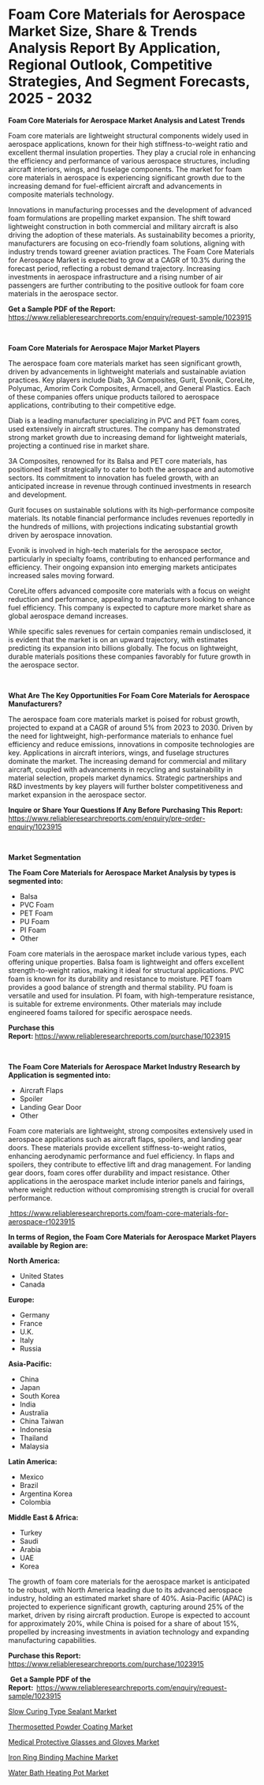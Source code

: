 <p><h1>Foam Core Materials for Aerospace Market Size, Share & Trends Analysis Report By Application, Regional Outlook, Competitive Strategies, And Segment Forecasts, 2025 - 2032</h1></p><p><strong>Foam Core Materials for Aerospace Market Analysis and Latest Trends</strong></p>
<p><p>Foam core materials are lightweight structural components widely used in aerospace applications, known for their high stiffness-to-weight ratio and excellent thermal insulation properties. They play a crucial role in enhancing the efficiency and performance of various aerospace structures, including aircraft interiors, wings, and fuselage components. The market for foam core materials in aerospace is experiencing significant growth due to the increasing demand for fuel-efficient aircraft and advancements in composite materials technology. </p><p>Innovations in manufacturing processes and the development of advanced foam formulations are propelling market expansion. The shift toward lightweight construction in both commercial and military aircraft is also driving the adoption of these materials. As sustainability becomes a priority, manufacturers are focusing on eco-friendly foam solutions, aligning with industry trends toward greener aviation practices. The Foam Core Materials for Aerospace Market is expected to grow at a CAGR of 10.3% during the forecast period, reflecting a robust demand trajectory. Increasing investments in aerospace infrastructure and a rising number of air passengers are further contributing to the positive outlook for foam core materials in the aerospace sector.</p></p>
<p><strong>Get a Sample PDF of the Report:&nbsp;</strong> <a href="https://www.reliableresearchreports.com/enquiry/request-sample/1023915?utm_campaign=37&utm_medium=2&utm_source=Github&utm_content=ia&utm_term=07032025&utm_id=foam-core-materials-for-aerospace">https://www.reliableresearchreports.com/enquiry/request-sample/1023915</a></p>
<p>&nbsp;</p>
<p><strong>Foam Core Materials for Aerospace Major Market Players</strong></p>
<p><p>The aerospace foam core materials market has seen significant growth, driven by advancements in lightweight materials and sustainable aviation practices. Key players include Diab, 3A Composites, Gurit, Evonik, CoreLite, Polyumac, Amorim Cork Composites, Armacell, and General Plastics. Each of these companies offers unique products tailored to aerospace applications, contributing to their competitive edge.</p><p>Diab is a leading manufacturer specializing in PVC and PET foam cores, used extensively in aircraft structures. The company has demonstrated strong market growth due to increasing demand for lightweight materials, projecting a continued rise in market share.</p><p>3A Composites, renowned for its Balsa and PET core materials, has positioned itself strategically to cater to both the aerospace and automotive sectors. Its commitment to innovation has fueled growth, with an anticipated increase in revenue through continued investments in research and development.</p><p>Gurit focuses on sustainable solutions with its high-performance composite materials. Its notable financial performance includes revenues reportedly in the hundreds of millions, with projections indicating substantial growth driven by aerospace innovation.</p><p>Evonik is involved in high-tech materials for the aerospace sector, particularly in specialty foams, contributing to enhanced performance and efficiency. Their ongoing expansion into emerging markets anticipates increased sales moving forward.</p><p>CoreLite offers advanced composite core materials with a focus on weight reduction and performance, appealing to manufacturers looking to enhance fuel efficiency. This company is expected to capture more market share as global aerospace demand increases.</p><p>While specific sales revenues for certain companies remain undisclosed, it is evident that the market is on an upward trajectory, with estimates predicting its expansion into billions globally. The focus on lightweight, durable materials positions these companies favorably for future growth in the aerospace sector.</p></p>
<p>&nbsp;</p>
<p><strong>What Are The Key Opportunities For Foam Core Materials for Aerospace Manufacturers?</strong></p>
<p><p>The aerospace foam core materials market is poised for robust growth, projected to expand at a CAGR of around 5% from 2023 to 2030. Driven by the need for lightweight, high-performance materials to enhance fuel efficiency and reduce emissions, innovations in composite technologies are key. Applications in aircraft interiors, wings, and fuselage structures dominate the market. The increasing demand for commercial and military aircraft, coupled with advancements in recycling and sustainability in material selection, propels market dynamics. Strategic partnerships and R&D investments by key players will further bolster competitiveness and market expansion in the aerospace sector.</p></p>
<p><strong>Inquire or Share Your Questions If Any Before Purchasing This Report:</strong> <a href="https://www.reliableresearchreports.com/enquiry/pre-order-enquiry/1023915?utm_campaign=37&utm_medium=2&utm_source=Github&utm_content=ia&utm_term=07032025&utm_id=foam-core-materials-for-aerospace">https://www.reliableresearchreports.com/enquiry/pre-order-enquiry/1023915</a></p>
<p>&nbsp;</p>
<p><strong>Market Segmentation</strong></p>
<p><strong>The Foam Core Materials for Aerospace Market Analysis by types is segmented into:</strong></p>
<p><ul><li>Balsa</li><li>PVC Foam</li><li>PET Foam</li><li>PU Foam</li><li>PI Foam</li><li>Other</li></ul></p>
<p><p>Foam core materials in the aerospace market include various types, each offering unique properties. Balsa foam is lightweight and offers excellent strength-to-weight ratios, making it ideal for structural applications. PVC foam is known for its durability and resistance to moisture. PET foam provides a good balance of strength and thermal stability. PU foam is versatile and used for insulation. PI foam, with high-temperature resistance, is suitable for extreme environments. Other materials may include engineered foams tailored for specific aerospace needs.</p></p>
<p><strong>Purchase this Report:&nbsp;</strong><a href="https://www.reliableresearchreports.com/purchase/1023915?utm_campaign=37&utm_medium=2&utm_source=Github&utm_content=ia&utm_term=07032025&utm_id=foam-core-materials-for-aerospace">https://www.reliableresearchreports.com/purchase/1023915</a></p>
<p>&nbsp;</p>
<p><strong>The Foam Core Materials for Aerospace Market Industry Research by Application is segmented into:</strong></p>
<p><ul><li>Aircraft Flaps</li><li>Spoiler</li><li>Landing Gear Door</li><li>Other</li></ul></p>
<p><p>Foam core materials are lightweight, strong composites extensively used in aerospace applications such as aircraft flaps, spoilers, and landing gear doors. These materials provide excellent stiffness-to-weight ratios, enhancing aerodynamic performance and fuel efficiency. In flaps and spoilers, they contribute to effective lift and drag management. For landing gear doors, foam cores offer durability and impact resistance. Other applications in the aerospace market include interior panels and fairings, where weight reduction without compromising strength is crucial for overall performance.</p></p>
<p><a href="https://www.reliableresearchreports.com/foam-core-materials-for-aerospace-r1023915?utm_campaign=37&utm_medium=2&utm_source=Github&utm_content=ia&utm_term=07032025&utm_id=foam-core-materials-for-aerospace">&nbsp;https://www.reliableresearchreports.com/foam-core-materials-for-aerospace-r1023915</a></p>
<p><strong>In terms of Region, the Foam Core Materials for Aerospace Market Players available by Region are:</strong></p>
<p>
    <p> <strong> North America: </strong>
        <ul>
            <li>United States</li>
            <li>Canada</li>
        </ul>
        </p> 
    <p> <strong> Europe: </strong>
        <ul>
            <li>Germany</li>
            <li>France</li>
            <li>U.K.</li>
            <li>Italy</li>
            <li>Russia</li>
        </ul>
        </p> 
    <p> <strong> Asia-Pacific: </strong>
        <ul>
            <li>China</li>
            <li>Japan</li>
            <li>South Korea</li>
            <li>India</li>
            <li>Australia</li>
            <li>China Taiwan</li>
            <li>Indonesia</li>
            <li>Thailand</li>
            <li>Malaysia</li>
        </ul>
        </p> 
    <p> <strong> Latin America: </strong>
        <ul>
            <li>Mexico</li>
            <li>Brazil</li>
            <li>Argentina Korea</li>
            <li>Colombia</li>
        </ul>
        </p> 
    <p> <strong> Middle East & Africa: </strong>
        <ul>
            <li>Turkey</li>
            <li>Saudi</li>
            <li>Arabia</li>
            <li>UAE</li>
            <li>Korea</li>
        </ul>
    </p>
    </p>
<p><p>The growth of foam core materials for the aerospace market is anticipated to be robust, with North America leading due to its advanced aerospace industry, holding an estimated market share of 40%. Asia-Pacific (APAC) is projected to experience significant growth, capturing around 25% of the market, driven by rising aircraft production. Europe is expected to account for approximately 20%, while China is poised for a share of about 15%, propelled by increasing investments in aviation technology and expanding manufacturing capabilities.</p></p>
<p><strong>Purchase this Report: </strong><a href="https://www.reliableresearchreports.com/purchase/1023915?utm_campaign=37&utm_medium=2&utm_source=Github&utm_content=ia&utm_term=07032025&utm_id=foam-core-materials-for-aerospace">https://www.reliableresearchreports.com/purchase/1023915</a></p>
<p>&nbsp;<strong>Get a Sample PDF of the Report:&nbsp;&nbsp;</strong><a href="https://www.reliableresearchreports.com/enquiry/request-sample/1023915?utm_campaign=37&utm_medium=2&utm_source=Github&utm_content=ia&utm_term=07032025&utm_id=foam-core-materials-for-aerospace">https://www.reliableresearchreports.com/enquiry/request-sample/1023915</a></p>
<p><strong></strong></p>
<p><p><a href="https://github.com/geyangvayora/Market-Research-Report-List-1/blob/main/slow-curing-type-sealant-market.md?utm_campaign=37&utm_medium=2&utm_source=Github&utm_content=ia&utm_term=07032025&utm_id=foam-core-materials-for-aerospace">Slow Curing Type Sealant Market</a></p><p><a href="https://github.com/bulkagumanvv/Market-Research-Report-List-1/blob/main/thermosetted-powder-coating-market.md?utm_campaign=37&utm_medium=2&utm_source=Github&utm_content=ia&utm_term=07032025&utm_id=foam-core-materials-for-aerospace">Thermosetted Powder Coating Market</a></p><p><a href="https://github.com/belhejmawoue/Market-Research-Report-List-1/blob/main/medical-protective-glasses-and-gloves-market.md?utm_campaign=37&utm_medium=2&utm_source=Github&utm_content=ia&utm_term=07032025&utm_id=foam-core-materials-for-aerospace">Medical Protective Glasses and Gloves Market</a></p><p><a href="https://github.com/shamyzinniwl/Market-Research-Report-List-1/blob/main/iron-ring-binding-machine-market.md?utm_campaign=37&utm_medium=2&utm_source=Github&utm_content=ia&utm_term=07032025&utm_id=foam-core-materials-for-aerospace">Iron Ring Binding Machine Market</a></p><p><a href="https://github.com/kalsirollija/Market-Research-Report-List-1/blob/main/water-bath-heating-pot-market.md?utm_campaign=37&utm_medium=2&utm_source=Github&utm_content=ia&utm_term=07032025&utm_id=foam-core-materials-for-aerospace">Water Bath Heating Pot Market</a></p></p>